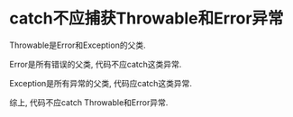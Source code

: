 # catch不应捕获Throwable和Error异常



Throwable是Error和Exception的父类.

Error是所有错误的父类, 代码不应catch这类异常.

Exception是所有异常的父类, 代码应catch这类异常.


综上, 代码不应catch Throwable和Error异常.

